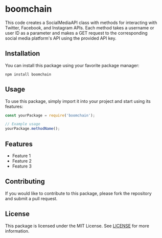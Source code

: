 # boomchain

This code creates a SocialMediaAPI class with methods for interacting with Twitter, Facebook, and Instagram APIs. Each method takes a username or user ID as a parameter and makes a GET request to the corresponding social media platform's API using the provided API key.

## Installation

You can install this package using your favorite package manager:

```
npm install boomchain
```

## Usage

To use this package, simply import it into your project and start using its features:

```javascript
const yourPackage = require('boomchain');

// Example usage
yourPackage.methodName();
```

## Features

- Feature 1
- Feature 2
- Feature 3

## Contributing

If you would like to contribute to this package, please fork the repository and submit a pull request.

## License

This package is licensed under the MIT License. See [LICENSE](LICENSE) for more information.
